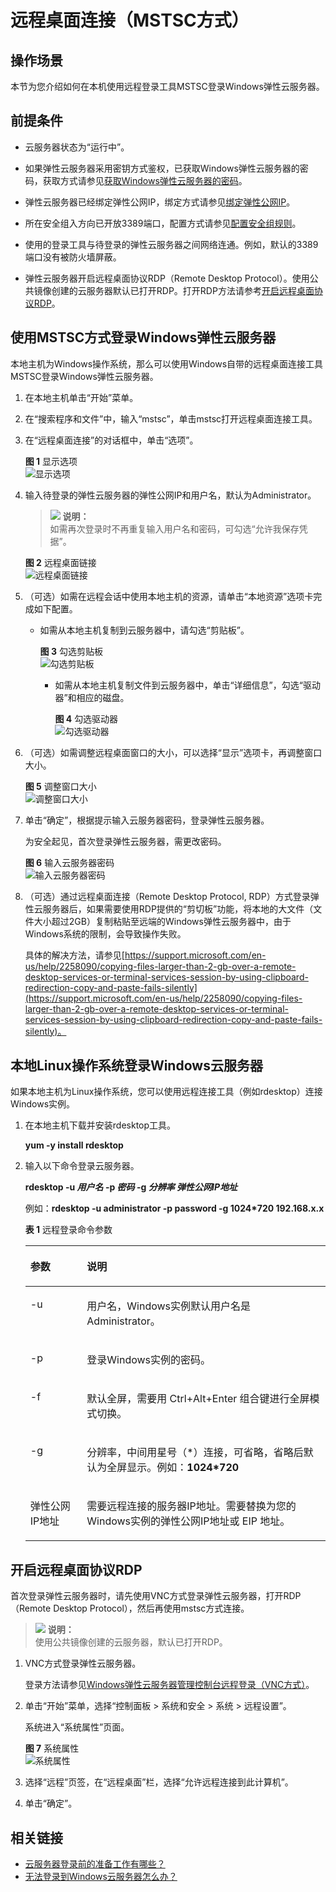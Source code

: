 # 远程桌面连接（MSTSC方式）<a name="ZH-CN_TOPIC_0017955381"></a>

## 操作场景<a name="section119451029135512"></a>

本节为您介绍如何在本机使用远程登录工具MSTSC登录Windows弹性云服务器。

## 前提条件<a name="section30111449112059"></a>

-   云服务器状态为“运行中”。
-   如果弹性云服务器采用密钥方式鉴权，已获取Windows弹性云服务器的密码，获取方式请参见[获取Windows弹性云服务器的密码](获取Windows弹性云服务器的密码.md)。
-   弹性云服务器已经绑定弹性公网IP，绑定方式请参见[绑定弹性公网IP](绑定弹性公网IP.md)。

-   所在安全组入方向已开放3389端口，配置方式请参见[配置安全组规则](配置安全组规则.md)。
-   使用的登录工具与待登录的弹性云服务器之间网络连通。例如，默认的3389端口没有被防火墙屏蔽。
-   弹性云服务器开启远程桌面协议RDP（Remote Desktop Protocol）。使用公共镜像创建的云服务器默认已打开RDP。打开RDP方法请参考[开启远程桌面协议RDP](#section65216898112059)。

## 使用MSTSC方式登录Windows弹性云服务器<a name="section1011913410314"></a>

本地主机为Windows操作系统，那么可以使用Windows自带的远程桌面连接工具MSTSC登录Windows弹性云服务器。

1.  在本地主机单击“开始”菜单。
2.  在“搜索程序和文件”中，输入“mstsc”，单击mstsc打开远程桌面连接工具。
3.  在“远程桌面连接”的对话框中，单击“选项”。

    **图 1**  显示选项<a name="zh-cn_topic_0027290684_fig22996848191913"></a>  
    ![](figures/显示选项.png "显示选项")

4.  输入待登录的弹性云服务器的弹性公网IP和用户名，默认为Administrator。

    >![](public_sys-resources/icon-note.gif) **说明：**   
    >如需再次登录时不再重复输入用户名和密码，可勾选“允许我保存凭据”。  

    **图 2**  远程桌面链接<a name="fig61897111106"></a>  
    ![](figures/远程桌面链接.png "远程桌面链接")

5.  （可选）如需在远程会话中使用本地主机的资源，请单击“本地资源”选项卡完成如下配置。
    -   如需从本地主机复制到云服务器中，请勾选“剪贴板”。

        **图 3**  勾选剪贴板<a name="fig5308424112111"></a>  
        ![](figures/勾选剪贴板.png "勾选剪贴板")

        -   如需从本地主机复制文件到云服务器中，单击“详细信息”，勾选“驱动器”和相应的磁盘。

            **图 4**  勾选驱动器<a name="fig2016145215213"></a>  
            ![](figures/勾选驱动器.png "勾选驱动器")


6.  （可选）如需调整远程桌面窗口的大小，可以选择“显示”选项卡，再调整窗口大小。

    **图 5**  调整窗口大小<a name="fig45767599405"></a>  
    ![](figures/调整窗口大小.png "调整窗口大小")

7.  单击“确定”，根据提示输入云服务器密码，登录弹性云服务器。

    为安全起见，首次登录弹性云服务器，需更改密码。

    **图 6**  输入云服务器密码<a name="fig1975358193111"></a>  
    ![](figures/输入云服务器密码.png "输入云服务器密码")

8.  （可选）通过远程桌面连接（Remote Desktop Protocol, RDP）方式登录弹性云服务器后，如果需要使用RDP提供的“剪切板”功能，将本地的大文件（文件大小超过2GB）复制粘贴至远端的Windows弹性云服务器中，由于Windows系统的限制，会导致操作失败。

    具体的解决方法，请参见[https://support.microsoft.com/en-us/help/2258090/copying-files-larger-than-2-gb-over-a-remote-desktop-services-or-terminal-services-session-by-using-clipboard-redirection-copy-and-paste-fails-silently](https://support.microsoft.com/en-us/help/2258090/copying-files-larger-than-2-gb-over-a-remote-desktop-services-or-terminal-services-session-by-using-clipboard-redirection-copy-and-paste-fails-silently)。


## 本地Linux操作系统登录Windows云服务器<a name="section10475316119"></a>

如果本地主机为Linux操作系统，您可以使用远程连接工具（例如rdesktop）连接Windows实例。

1.  在本地主机下载并安装rdesktop工具。

    **yum -y install rdesktop**

2.  输入以下命令登录云服务器。

    **rdesktop -u  _用户名_  -p  _密码_  -g  _分辨率_ _弹性公网IP地址_**

    例如：**rdesktop -u administrator -p password -g 1024\*720 192.168.x.x**

    **表 1**  远程登录命令参数

    <a name="table522016385618"></a>
    <table><thead align="left"><tr id="row10220131567"><th class="cellrowborder" valign="top" width="18.85%" id="mcps1.2.3.1.1"><p id="p1422063175611"><a name="p1422063175611"></a><a name="p1422063175611"></a>参数</p>
    </th>
    <th class="cellrowborder" valign="top" width="81.15%" id="mcps1.2.3.1.2"><p id="p22201931564"><a name="p22201931564"></a><a name="p22201931564"></a>说明</p>
    </th>
    </tr>
    </thead>
    <tbody><tr id="row422018365611"><td class="cellrowborder" valign="top" width="18.85%" headers="mcps1.2.3.1.1 "><p id="p151081031580"><a name="p151081031580"></a><a name="p151081031580"></a>-u</p>
    </td>
    <td class="cellrowborder" valign="top" width="81.15%" headers="mcps1.2.3.1.2 "><p id="p181082375811"><a name="p181082375811"></a><a name="p181082375811"></a>用户名，Windows实例默认用户名是Administrator。</p>
    </td>
    </tr>
    <tr id="row922117310569"><td class="cellrowborder" valign="top" width="18.85%" headers="mcps1.2.3.1.1 "><p id="p12108331586"><a name="p12108331586"></a><a name="p12108331586"></a>-p</p>
    </td>
    <td class="cellrowborder" valign="top" width="81.15%" headers="mcps1.2.3.1.2 "><p id="p1410893145811"><a name="p1410893145811"></a><a name="p1410893145811"></a>登录Windows实例的密码。</p>
    </td>
    </tr>
    <tr id="row92211335563"><td class="cellrowborder" valign="top" width="18.85%" headers="mcps1.2.3.1.1 "><p id="p201086395817"><a name="p201086395817"></a><a name="p201086395817"></a>-f</p>
    </td>
    <td class="cellrowborder" valign="top" width="81.15%" headers="mcps1.2.3.1.2 "><p id="p210810325811"><a name="p210810325811"></a><a name="p210810325811"></a>默认全屏，需要用 Ctrl+Alt+Enter 组合键进行全屏模式切换。</p>
    </td>
    </tr>
    <tr id="row122215314561"><td class="cellrowborder" valign="top" width="18.85%" headers="mcps1.2.3.1.1 "><p id="p201091033582"><a name="p201091033582"></a><a name="p201091033582"></a>-g</p>
    </td>
    <td class="cellrowborder" valign="top" width="81.15%" headers="mcps1.2.3.1.2 "><p id="p141098317582"><a name="p141098317582"></a><a name="p141098317582"></a>分辨率，中间用星号（*）连接，可省略，省略后默认为全屏显示。例如：<strong id="b10895163017715"><a name="b10895163017715"></a><a name="b10895163017715"></a>1024*720</strong></p>
    </td>
    </tr>
    <tr id="row7221133125617"><td class="cellrowborder" valign="top" width="18.85%" headers="mcps1.2.3.1.1 "><p id="p510920315586"><a name="p510920315586"></a><a name="p510920315586"></a>弹性公网IP地址</p>
    </td>
    <td class="cellrowborder" valign="top" width="81.15%" headers="mcps1.2.3.1.2 "><p id="p6109437589"><a name="p6109437589"></a><a name="p6109437589"></a>需要远程连接的服务器IP地址。需要替换为您的Windows实例的弹性公网IP地址或 EIP 地址。</p>
    </td>
    </tr>
    </tbody>
    </table>


## 开启远程桌面协议RDP<a name="section65216898112059"></a>

首次登录弹性云服务器时，请先使用VNC方式登录弹性云服务器，打开RDP（Remote Desktop Protocol），然后再使用mstsc方式连接。

>![](public_sys-resources/icon-note.gif) **说明：**   
>使用公共镜像创建的云服务器，默认已打开RDP。  

1.  VNC方式登录弹性云服务器。

    登录方法请参见[Windows弹性云服务器管理控制台远程登录（VNC方式）](Windows弹性云服务器管理控制台远程登录（VNC方式）.md)。

2.  单击“开始”菜单，选择“控制面板 \> 系统和安全 \> 系统 \> 远程设置”。

    系统进入“系统属性”页面。

    **图 7**  系统属性<a name="fig276023113838"></a>  
    ![](figures/系统属性.png "系统属性")

3.  选择“远程”页签，在“远程桌面”栏，选择“允许远程连接到此计算机”。
4.  单击“确定”。

## 相关链接<a name="section2826432183510"></a>

-   [云服务器登录前的准备工作有哪些？](https://support.huaweicloud.com/ecs_faq/zh-cn_topic_0163540201.html)
-   [无法登录到Windows云服务器怎么办？](https://support.huaweicloud.com/ecs_faq/zh-cn_topic_0018073217.html)

